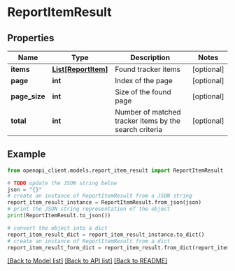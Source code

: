 # ReportItemResult


## Properties

Name | Type | Description | Notes
------------ | ------------- | ------------- | -------------
**items** | [**List[ReportItem]**](ReportItem.md) | Found tracker items | [optional] 
**page** | **int** | Index of the page | [optional] 
**page_size** | **int** | Size of the found page | [optional] 
**total** | **int** | Number of matched tracker items by the search criteria | [optional] 

## Example

```python
from openapi_client.models.report_item_result import ReportItemResult

# TODO update the JSON string below
json = "{}"
# create an instance of ReportItemResult from a JSON string
report_item_result_instance = ReportItemResult.from_json(json)
# print the JSON string representation of the object
print(ReportItemResult.to_json())

# convert the object into a dict
report_item_result_dict = report_item_result_instance.to_dict()
# create an instance of ReportItemResult from a dict
report_item_result_form_dict = report_item_result.from_dict(report_item_result_dict)
```
[[Back to Model list]](../README.md#documentation-for-models) [[Back to API list]](../README.md#documentation-for-api-endpoints) [[Back to README]](../README.md)


